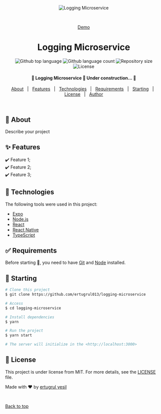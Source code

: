 <div align="center" id="top"> 
  <img src="./.github/app.gif" alt="Logging Microservice" />

&#xa0;

<a href="https://eddie-logger.herokuapp.com/">Demo</a>

</div>

<h1 align="center">Logging Microservice</h1>

<p align="center">
  <img alt="Github top language" src="https://img.shields.io/github/languages/top/ertugrul013/logging-microservice?color=56BEB8">

  <img alt="Github language count" src="https://img.shields.io/github/languages/count/ertugrul013/logging-microservice?color=56BEB8">

  <img alt="Repository size" src="https://img.shields.io/github/repo-size/ertugrul013/logging-microservice?color=56BEB8">

  <img alt="License" src="https://img.shields.io/github/license/ertugrul013/logging-microservice?color=56BEB8">

  <!-- <img alt="Github issues" src="https://img.shields.io/github/issues/ertugrul013/logging-microservice?color=56BEB8" /> -->

  <!-- <img alt="Github forks" src="https://img.shields.io/github/forks/ertugrul013/logging-microservice?color=56BEB8" /> -->

  <!-- <img alt="Github stars" src="https://img.shields.io/github/stars/ertugrul013/logging-microservice?color=56BEB8" /> -->
</p>

<!-- Status -->

 <h4 align="center"> 
	🚧  Logging Microservice 🚀 Under construction...  🚧
</h4>

<p align="center">
  <a href="#dart-about">About</a> &#xa0; | &#xa0; 
  <a href="#sparkles-features">Features</a> &#xa0; | &#xa0;
  <a href="#rocket-technologies">Technologies</a> &#xa0; | &#xa0;
  <a href="#white_check_mark-requirements">Requirements</a> &#xa0; | &#xa0;
  <a href="#checkered_flag-starting">Starting</a> &#xa0; | &#xa0;
  <a href="#memo-license">License</a> &#xa0; | &#xa0;
  <a href="https://github.com/ertugrul013" target="_blank">Author</a>
</p>

<br>

## :dart: About

Describe your project

## :sparkles: Features

:heavy_check_mark: Feature 1;\
:heavy_check_mark: Feature 2;\
:heavy_check_mark: Feature 3;

## :rocket: Technologies

The following tools were used in this project:

- [Expo](https://expo.io/)
- [Node.js](https://nodejs.org/en/)
- [React](https://pt-br.reactjs.org/)
- [React Native](https://reactnative.dev/)
- [TypeScript](https://www.typescriptlang.org/)

## :white_check_mark: Requirements

Before starting :checkered_flag:, you need to have [Git](https://git-scm.com) and [Node](https://nodejs.org/en/) installed.

## :checkered_flag: Starting

```bash
# Clone this project
$ git clone https://github.com/ertugrul013/logging-microservice

# Access
$ cd logging-microservice

# Install dependencies
$ yarn

# Run the project
$ yarn start

# The server will initialize in the <http://localhost:3000>
```

## :memo: License

This project is under license from MIT. For more details, see the [LICENSE](LICENSE.md) file.

Made with :heart: by <a href="https://github.com/ertugrul013" target="_blank">ertugrul yesil</a>

&#xa0;

<a href="#top">Back to top</a>
